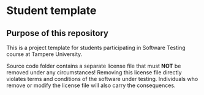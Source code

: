 # Student template

## Purpose of this repository

This is a project template for students participating in Software Testing course
at Tampere University.

Source code folder contains a separate license file that must **NOT** be removed under any circumstances!
Removing this license file directly violates terms and conditions of the software under testing.
Individuals who remove or modify the license file will also carry the consequences.
